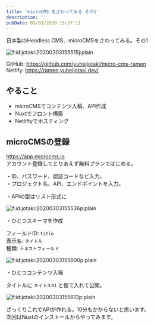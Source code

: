 ```yaml
---
title: 'microCMS をさわってみる その1'
description: ''
pubDate: 03/03/2020 15:57:11
---
```


<p>日本製のHeadless CMS、microCMSをさわってみる。その1</p>

<p><span itemscope itemtype="http://schema.org/Photograph"><img src="https://cdn-ak.f.st-hatena.com/images/fotolife/j/jotaki/20200303/20200303155515.jpg" alt="f:id:jotaki:20200303155515j:plain" title="f:id:jotaki:20200303155515j:plain" class="hatena-fotolife" itemprop="image"></span></p>

<p>GitHub: <a href="https://github.com/yuheijotaki/micro-cms-ramen">https://github.com/yuheijotaki/micro-cms-ramen</a><br />
Netlify: <a href="https://ramen.yuheijotaki.dev/">https://ramen.yuheijotaki.dev/</a></p>

<h2>やること</h2>

<ul>
<li>microCMSでコンテンツ入稿、API作成</li>
<li>Nuxtでフロント構築</li>
<li>Netliftyでホスティング</li>
</ul>

<h2>microCMSの登録</h2>

<p><a href="https://app.microcms.io">https://app.microcms.io</a><br />
アカウント登録してとりあえず無料プランではじめる。</p>

<p>・ID、パスワード、認証コードなど入力。<br />
・プロジェクト名、API、エンドポイントを入力。</p>

<p>・APIの型はリスト形式に</p>

<p><span itemscope itemtype="http://schema.org/Photograph"><img src="/images/hatena/20200303155536.png" alt="f:id:jotaki:20200303155536p:plain" title="f:id:jotaki:20200303155536p:plain" class="hatena-fotolife" itemprop="image"></span></p>

<p>・ひとつスキーマを作成</p>

<p>フィールドID: <code>title</code><br />
表示名: <code>タイトル</code><br />
種類: <code>テキストフィールド</code></p>

<p><span itemscope itemtype="http://schema.org/Photograph"><img src="/images/hatena/20200303155600.png" alt="f:id:jotaki:20200303155600p:plain" title="f:id:jotaki:20200303155600p:plain" class="hatena-fotolife" itemprop="image"></span></p>

<p>・ひとつコンテンツ入稿</p>

<p>タイトルに <code>タイトル01</code> と仮で入れて公開。</p>

<p><span itemscope itemtype="http://schema.org/Photograph"><img src="/images/hatena/20200303155613.png" alt="f:id:jotaki:20200303155613p:plain" title="f:id:jotaki:20200303155613p:plain" class="hatena-fotolife" itemprop="image"></span></p>

<p>ざっくりこれでAPIが作れる。10分もかからないと思います。<br />
次回はNuxtのインストールからやってみます。</p>
